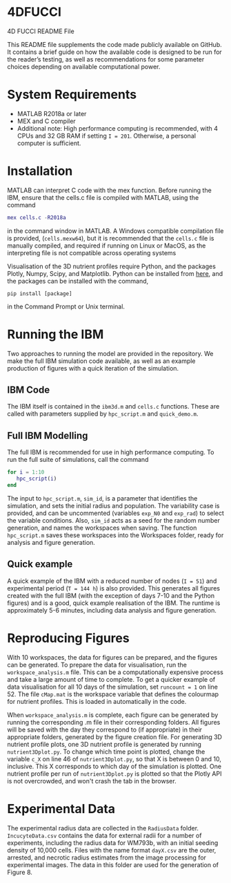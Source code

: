# 4DFUCCI

4D FUCCI README File

This README file supplements the code made publicly available on GitHub. It contains a brief guide on
how the available code is designed to be run for the reader’s testing, as well as recommendations for some
parameter choices depending on available computational power.

System Requirements
===================
* MATLAB R2018a or later
* MEX and C compiler
* Additional note: High performance computing is recommended, with 4 CPUs and 32 GB RAM if setting `I = 201`. Otherwise, a personal computer is sufficient.


Installation
============
MATLAB can interpret C code with the mex function. Before running the IBM, ensure that the cells.c file is compiled with MATLAB, using the command 
```matlab 
mex cells.c -R2018a
```
in the command window in MATLAB. A Windows compatible compilation file is provided, (`cells.mexw64`), but it is recommended that the `cells.c` file is manually compiled, and required if running on Linux or MacOS, as the interpreting file is not compatible across operating systems 

Visualisation of the 3D nutrient profiles require Python, and the packages Plotly, Numpy, Scipy, and Matplotlib. Python can be installed from [here](https://www.python.org/downloads/), and the packages can be installed with the command,
```
pip install [package]
```
in the Command Prompt or Unix terminal.

Running the IBM
===============
Two approaches to running the model are provided in the repository. We make the full IBM simulation code available, 
as well as an example production of figures with a quick iteration of the simulation.

IBM Code
--------
The IBM itself is contained in the `ibm3d.m` and `cells.c` functions. These are called with parameters supplied by `hpc_script.m` and `quick_demo.m`.

Full IBM Modelling
------------------
The full IBM is recommended for use in high performance computing. To run the full suite of simulations, call the command
```matlab 
for i = 1:10
   hpc_script(i)
end
``` 
The input to `hpc_script.m`, `sim_id`, is a parameter that identifies the simulation, and sets the initial radius and population. The variability case is provided, and can be uncommented (variables `exp_N0` and `exp_rad`) to select the variable conditions. Also, `sim_id` acts as a seed for the random number generation, and names the workspaces when saving. The function `hpc_script.m` saves these workspaces into the Workspaces folder, ready for analysis and figure generation. 

Quick example
-------------
A quick example of the IBM with a reduced number of nodes (`I = 51`) and experimental period (`T = 144 h`) is also provided. This generates all figures created with the full IBM (with the exception of days 7-10 and the Python figures) and is a good, quick example realisation of the IBM. The runtime is approximately 5-6 minutes, including data analysis and figure generation. 

Reproducing Figures
===================
With 10 workspaces, the data for figures can be prepared, and the figures can be generated. To prepare the data for visualisation, run the `workspace_analysis.m` file. This can be a computationally expensive process and take a large amount of time to complete. To get a quicker example of data visualisation for all 10 days of the simulation, set `runcount = 1` on line 52. The file `cMap.mat` is the workspace variable that defines the colourmap for nutrient profiles. This is loaded in automatically in the code. 

When `workspace_analysis.m` is complete, each figure can be generated by running the corresponding .m file in their corresponding folders. All figures will be saved with the day they correspond to (if appropriate) in their appropriate folders, generated by the figure creation file. For generating 3D nutrient profile plots, one 3D nutrient profile is generated by running `nutrient3Dplot.py`. To change which time point is plotted, change the variable `c_X` on line 46 of `nutrient3Dplot.py`, so that X is between 0 and 10, inclusive. This X corresponds to which day of the simulation is plotted. One nutrient profile per run of `nutrient3Dplot.py` is plotted so that the Plotly API is not overcrowded, and won't crash the tab in the browser.

Experimental Data
=================
The experimental radius data are collected in the `RadiusData` folder. `IncucyteData.csv` contains the data for external radii for a number of experiments, including the radius data for WM793b, with an initial seeding density of 10,000 cells. Files with the name format `dayX.csv` are the outer, arrested, and necrotic radius estimates from the image processing for experimental images. The data in this folder are used for the generation of Figure 8. 
